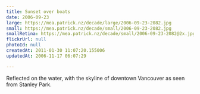```yaml
---
title: Sunset over boats
date: 2006-09-23
large: https://mea.patrick.nz/decade/large/2006-09-23-2082.jpg
small: https://mea.patrick.nz/decade/small/2006-09-23-2082.jpg
smallRetina: https://mea.patrick.nz/decade/small/2006-09-23-2082@2x.jpg
flickrUrl: null
photoId: null
createdAt: 2011-01-30 11:07:20.155006
updatedAt: 2006-11-17 06:07:29

---
```

Reflected on the water, with the skyline of downtown Vancouver as seen from Stanley Park.
